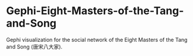 # Gephi-Eight-Masters-of-the-Tang-and-Song
 Gephi visualization for the social network of the Eight Masters of the Tang and Song (唐宋八大家).
